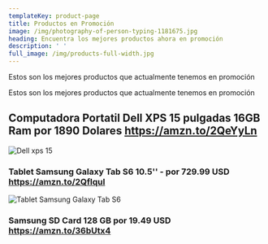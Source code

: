 ```yaml
---
templateKey: product-page
title: Productos en Promoción
image: /img/photography-of-person-typing-1181675.jpg
heading: Encuentra los mejores productos ahora en promoción
description: ' '
full_image: /img/products-full-width.jpg
---
```

Estos son los mejores productos que actualmente tenemos en promoción

Estos son los mejores productos que actualmente tenemos en promoción

## Computadora Portatil Dell XPS 15 pulgadas 16GB Ram por 1890 Dolares <https://amzn.to/2QeYyLn>

![Dell xps 15](/img/dell-xps-15-promo.jpg "Dell xps 15")

### Tablet Samsung Galaxy Tab S6 10.5'' - por 729.99 USD <https://amzn.to/2Qflqul>

![Tablet Samsung Galaxy Tab S6](/img/samsung-galaxy-tab-s6-promo.jpg "Dell xps 15")

### Samsung SD Card 128 GB por 19.49 USD <https://amzn.to/36bUtx4>

